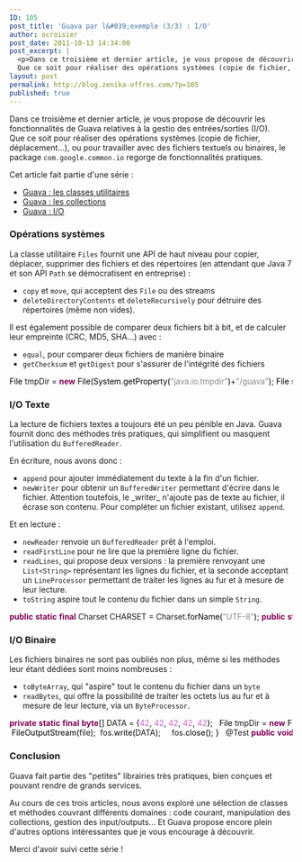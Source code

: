 ```yaml
---
ID: 105
post_title: 'Guava par l&#039;exemple (3/3) : I/O'
author: ocroisier
post_date: 2011-10-13 14:34:00
post_excerpt: |
  <p>Dans ce troisième et dernier article, je vous propose de découvrir les fonctionnalités de Guava relatives à la gestio des entrées/sorties (I/O).<br />
  Que ce soit pour réaliser des opérations systèmes (copie de fichier, déplacement...), ou pour travailler avec des fichiers textuels ou binaires, le package <code>com.google.common.io</code> regorge de fonctionnalités pratiques.</p> <p>Cet article fait partie d'une série&nbsp;:</p> <ul> <li><a href="/index.php?post/2011/09/26/Guava-par-l-exemple-%281/3%29-%3A-les-classes-utilitaires">Guava&nbsp;: les classes utilitaires</a></li> <li><a href="/index.php?post/2011/10/04/Guava-par-l-exemple-%282/3%29-%3A-les-collections">Guava&nbsp;: les collections</a></li> <li><a href="/index.php?post/2011/10/13/Guava-par-l-exemple-%283/3%29-%3A-I/O">Guava&nbsp;: I/O</a></li> </ul>
layout: post
permalink: http://blog.zenika-offres.com/?p=105
published: true
---
```

<p>Dans ce troisième et dernier article, je vous propose de découvrir les fonctionnalités de Guava relatives à la gestio des entrées/sorties (I/O).<br />
Que ce soit pour réaliser des opérations systèmes (copie de fichier, déplacement...), ou pour travailler avec des fichiers textuels ou binaires, le package <code>com.google.common.io</code> regorge de fonctionnalités pratiques.</p> <p>Cet article fait partie d'une série&nbsp;:</p> <ul> <li><a href="/index.php?post/2011/09/26/Guava-par-l-exemple-%281/3%29-%3A-les-classes-utilitaires">Guava&nbsp;: les classes utilitaires</a></li> <li><a href="/index.php?post/2011/10/04/Guava-par-l-exemple-%282/3%29-%3A-les-collections">Guava&nbsp;: les collections</a></li> <li><a href="/index.php?post/2011/10/13/Guava-par-l-exemple-%283/3%29-%3A-I/O">Guava&nbsp;: I/O</a></li> </ul>
<!--more-->
<h3>Opérations systèmes</h3> <p>La classe utilitaire <code>Files</code> fournit une API de haut niveau pour copier, déplacer, supprimer des fichiers et des répertoires (en attendant que Java 7 et son API <code>Path</code> se démocratisent en entreprise)&nbsp;:</p> <ul> <li><code>copy</code> et <code>move</code>, qui acceptent des <code>File</code> ou des streams</li> <li><code>deleteDirectoryContents</code> et <code>deleteRecursively</code> pour détruire des répertoires (même non vides).</li> </ul> <p>Il est également possible de comparer deux fichiers bit à bit, et de calculer leur empreinte (CRC, MD5, SHA...) avec&nbsp;:</p> <ul> <li><code>equal</code>, pour comparer deux fichiers de manière binaire</li> <li><code>getChecksum</code> et <code>getDigest</code> pour s'assurer de l'intégrité des fichiers</li> </ul> <pre class="java code java" style="font-family:inherit"><span style="color: #000000;">File</span> tmpDir = <span style="color: #7F0055; font-weight: bold;">new</span> <span style="color: #000000;">File</span><span style="color: #000000;">&#40;</span><span style="color: #000000;">System</span>.<span style="color: #000000;">getProperty</span><span style="color: #000000;">&#40;</span><span style="color: #888888;">&quot;java.io.tmpdir&quot;</span><span style="color: #000000;">&#41;</span>+<span style="color: #888888;">&quot;/guava&quot;</span><span style="color: #000000;">&#41;</span>; <span style="color: #000000;">File</span> sourceFile = <span style="color: #7F0055; font-weight: bold;">new</span> <span style="color: #000000;">File</span><span style="color: #000000;">&#40;</span>tmpDir, <span style="color: #888888;">&quot;source.txt&quot;</span><span style="color: #000000;">&#41;</span>; <span style="color: #000000;">File</span> destFile = <span style="color: #7F0055; font-weight: bold;">new</span> <span style="color: #000000;">File</span><span style="color: #000000;">&#40;</span>tmpDir, <span style="color: #888888;">&quot;dest.txt&quot;</span><span style="color: #000000;">&#41;</span>; <span style="color: #000000;">File</span> tmpSubDir = <span style="color: #7F0055; font-weight: bold;">new</span> <span style="color: #000000;">File</span><span style="color: #000000;">&#40;</span>tmpDir, <span style="color: #888888;">&quot;/subdir&quot;</span><span style="color: #000000;">&#41;</span>; &nbsp; @Before <span style="color: #7F0055; font-weight: bold;">public</span> <span style="color: #7F0055; font-weight: bold;">void</span> prepareTest<span style="color: #000000;">&#40;</span><span style="color: #000000;">&#41;</span> <span style="color: #7F0055; font-weight: bold;">throws</span> <span style="color: #000000;">IOException</span> <span style="color: #000000;">&#123;</span> 	tmpDir.<span style="color: #000000;">mkdir</span><span style="color: #000000;">&#40;</span><span style="color: #000000;">&#41;</span>; 	tmpSubDir.<span style="color: #000000;">mkdir</span><span style="color: #000000;">&#40;</span><span style="color: #000000;">&#41;</span>; 	sourceFile.<span style="color: #000000;">delete</span><span style="color: #000000;">&#40;</span><span style="color: #000000;">&#41;</span>; 	assertTrue<span style="color: #000000;">&#40;</span>sourceFile.<span style="color: #000000;">createNewFile</span><span style="color: #000000;">&#40;</span><span style="color: #000000;">&#41;</span><span style="color: #000000;">&#41;</span>; 	destFile.<span style="color: #000000;">delete</span><span style="color: #000000;">&#40;</span><span style="color: #000000;">&#41;</span>; &nbsp; 	<span style="color: #000000;">FileWriter</span> fw = <span style="color: #7F0055; font-weight: bold;">new</span> <span style="color: #000000;">FileWriter</span><span style="color: #000000;">&#40;</span>sourceFile<span style="color: #000000;">&#41;</span>; 	fw.<span style="color: #000000;">write</span><span style="color: #000000;">&#40;</span><span style="color: #888888;">&quot;Hello World&quot;</span><span style="color: #000000;">&#41;</span>; 	fw.<span style="color: #000000;">close</span><span style="color: #000000;">&#40;</span><span style="color: #000000;">&#41;</span>; <span style="color: #000000;">&#125;</span> &nbsp; @Test <span style="color: #7F0055; font-weight: bold;">public</span> <span style="color: #7F0055; font-weight: bold;">void</span> copyFile<span style="color: #000000;">&#40;</span><span style="color: #000000;">&#41;</span> <span style="color: #7F0055; font-weight: bold;">throws</span> <span style="color: #000000;">IOException</span> <span style="color: #000000;">&#123;</span> 	assertTrue<span style="color: #000000;">&#40;</span>sourceFile.<span style="color: #000000;">exists</span><span style="color: #000000;">&#40;</span><span style="color: #000000;">&#41;</span><span style="color: #000000;">&#41;</span>; 	assertFalse<span style="color: #000000;">&#40;</span>destFile.<span style="color: #000000;">exists</span><span style="color: #000000;">&#40;</span><span style="color: #000000;">&#41;</span><span style="color: #000000;">&#41;</span>; &nbsp; 	Files.<span style="color: #000000;">copy</span><span style="color: #000000;">&#40;</span>sourceFile, destFile<span style="color: #000000;">&#41;</span>; &nbsp; 	assertTrue<span style="color: #000000;">&#40;</span>sourceFile.<span style="color: #000000;">exists</span><span style="color: #000000;">&#40;</span><span style="color: #000000;">&#41;</span><span style="color: #000000;">&#41;</span>; 	assertTrue<span style="color: #000000;">&#40;</span>destFile.<span style="color: #000000;">exists</span><span style="color: #000000;">&#40;</span><span style="color: #000000;">&#41;</span><span style="color: #000000;">&#41;</span>; <span style="color: #000000;">&#125;</span> &nbsp; @Test <span style="color: #7F0055; font-weight: bold;">public</span> <span style="color: #7F0055; font-weight: bold;">void</span> moveFile<span style="color: #000000;">&#40;</span><span style="color: #000000;">&#41;</span> <span style="color: #7F0055; font-weight: bold;">throws</span> <span style="color: #000000;">IOException</span> <span style="color: #000000;">&#123;</span> 	assertTrue<span style="color: #000000;">&#40;</span>sourceFile.<span style="color: #000000;">exists</span><span style="color: #000000;">&#40;</span><span style="color: #000000;">&#41;</span><span style="color: #000000;">&#41;</span>; 	assertFalse<span style="color: #000000;">&#40;</span>destFile.<span style="color: #000000;">exists</span><span style="color: #000000;">&#40;</span><span style="color: #000000;">&#41;</span><span style="color: #000000;">&#41;</span>; &nbsp; 	Files.<span style="color: #000000;">move</span><span style="color: #000000;">&#40;</span>sourceFile, destFile<span style="color: #000000;">&#41;</span>; &nbsp; 	assertFalse<span style="color: #000000;">&#40;</span>sourceFile.<span style="color: #000000;">exists</span><span style="color: #000000;">&#40;</span><span style="color: #000000;">&#41;</span><span style="color: #000000;">&#41;</span>; 	assertTrue<span style="color: #000000;">&#40;</span>destFile.<span style="color: #000000;">exists</span><span style="color: #000000;">&#40;</span><span style="color: #000000;">&#41;</span><span style="color: #000000;">&#41;</span>; <span style="color: #000000;">&#125;</span> &nbsp; @Test <span style="color: #7F0055; font-weight: bold;">public</span> <span style="color: #7F0055; font-weight: bold;">void</span> deleteDirectories<span style="color: #000000;">&#40;</span><span style="color: #000000;">&#41;</span> <span style="color: #7F0055; font-weight: bold;">throws</span> <span style="color: #000000;">IOException</span> <span style="color: #000000;">&#123;</span> 	Files.<span style="color: #000000;">deleteDirectoryContents</span><span style="color: #000000;">&#40;</span>tmpDir<span style="color: #000000;">&#41;</span>; 	assertFalse<span style="color: #000000;">&#40;</span>sourceFile.<span style="color: #000000;">exists</span><span style="color: #000000;">&#40;</span><span style="color: #000000;">&#41;</span><span style="color: #000000;">&#41;</span>; 	assertFalse<span style="color: #000000;">&#40;</span>destFile.<span style="color: #000000;">exists</span><span style="color: #000000;">&#40;</span><span style="col
or: #000000;">&#41;</span><span style="color: #000000;">&#41;</span>; 	assertTrue<span style="color: #000000;">&#40;</span>tmpSubDir.<span style="color: #000000;">exists</span><span style="color: #000000;">&#40;</span><span style="color: #000000;">&#41;</span><span style="color: #000000;">&#41;</span>; &nbsp; 	Files.<span style="color: #000000;">deleteRecursively</span><span style="color: #000000;">&#40;</span>tmpDir<span style="color: #000000;">&#41;</span>; 	assertFalse<span style="color: #000000;">&#40;</span>sourceFile.<span style="color: #000000;">exists</span><span style="color: #000000;">&#40;</span><span style="color: #000000;">&#41;</span><span style="color: #000000;">&#41;</span>; 	assertFalse<span style="color: #000000;">&#40;</span>destFile.<span style="color: #000000;">exists</span><span style="color: #000000;">&#40;</span><span style="color: #000000;">&#41;</span><span style="color: #000000;">&#41;</span>; 	assertFalse<span style="color: #000000;">&#40;</span>tmpSubDir.<span style="color: #000000;">exists</span><span style="color: #000000;">&#40;</span><span style="color: #000000;">&#41;</span><span style="color: #000000;">&#41;</span>; <span style="color: #000000;">&#125;</span> &nbsp; @Test <span style="color: #7F0055; font-weight: bold;">public</span> <span style="color: #7F0055; font-weight: bold;">void</span> hashes<span style="color: #000000;">&#40;</span><span style="color: #000000;">&#41;</span> <span style="color: #7F0055; font-weight: bold;">throws</span> <span style="color: #000000;">IOException</span>, <span style="color: #000000;">NoSuchAlgorithmException</span> <span style="color: #000000;">&#123;</span> 	<span style="color: #7F0055; font-weight: bold;">long</span> checksum = Files.<span style="color: #000000;">getChecksum</span><span style="color: #000000;">&#40;</span>sourceFile, <span style="color: #7F0055; font-weight: bold;">new</span> <span style="color: #000000;">CRC32</span><span style="color: #000000;">&#40;</span><span style="color: #000000;">&#41;</span><span style="color: #000000;">&#41;</span>; 	assertEquals<span style="color: #000000;">&#40;</span><span style="color: #cc66cc;">1243066710</span>, checksum<span style="color: #000000;">&#41;</span>; &nbsp; 	<span style="color: #7F0055; font-weight: bold;">byte</span><span style="color: #000000;">&#91;</span><span style="color: #000000;">&#93;</span> digest = Files.<span style="color: #000000;">getDigest</span><span style="color: #000000;">&#40;</span>sourceFile, <span style="color: #000000;">MessageDigest</span>.<span style="color: #000000;">getInstance</span><span style="color: #000000;">&#40;</span><span style="color: #888888;">&quot;SHA&quot;</span><span style="color: #000000;">&#41;</span><span style="color: #000000;">&#41;</span>; 	assertArrayEquals<span style="color: #000000;">&#40;</span> 		<span style="color: #7F0055; font-weight: bold;">new</span> <span style="color: #7F0055; font-weight: bold;">byte</span><span style="color: #000000;">&#91;</span><span style="color: #000000;">&#93;</span><span style="color: #000000;">&#123;</span><span style="color: #cc66cc;">10</span>, <span style="color: #cc66cc;">77</span>, <span style="color: #cc66cc;">85</span>, -<span style="color: #cc66cc;">88</span>, -<span style="color: #cc66cc;">41</span>, <span style="color: #cc66cc;">120</span>, -<span style="color: #cc66cc;">27</span>, <span style="color: #cc66cc;">2</span>, <span style="color: #cc66cc;">47</span>, -<span style="color: #cc66cc;">85</span>, <span style="color: #cc66cc;">112</span>, <span style="color: #cc66cc;">25</span>, <span style="color: #cc66cc;">119</span>, -<span style="color: #cc66cc;">59</span>, -<span style="color: #cc66cc;">40</span>, <span style="color: #cc66cc;">64</span>, -<span style="color: #cc66cc;">69</span>, -<span style="color: #cc66cc;">60</span>, -<span style="color: #cc66cc;">122</span>, -<span style="color: #cc66cc;">48</span><span style="color: #000000;">&#125;</span>, 		digest<span style="color: #000000;">&#41;</span>; <span style="color: #000000;">&#125;</span> &nbsp; @Test <span style="color: #7F0055; font-weight: bold;">public</span> <span style="color: #7F0055; font-weight: bold;">void</span> equal<span style="color: #000000;">&#40;</span><span style="color: #000000;">&#41;</span> <span style="color: #7F0055; font-weight: bold;">throws</span> <span style="color: #000000;">IOException</span> <span style="color: #000000;">&#123;</span> 	Files.<span style="color: #000000;">copy</span><span style="color: #000000;">&#40;</span>sourceFile, destFile<span style="color: #000000;">&#41;</span>; 	assertTrue<span style="color: #000000;">&#40;</span>sourceFile.<span style="color: #000000;">exists</span><span style="color: #000000;">&#40;</span><span style="color: #000000;">&#41;</span><span style="color: #000000;">&#41;</span>; 	assertTrue<span style="color: #000000;">&#40;</span>destFile.<span style="color: #000000;">exists</span><span style="color: #000000;">&#40;</span><span style="color: #000000;">&#41;</span><span style="color: #000000;">&#41;</span>; &nbsp; 	assertTrue<span style="color: #000000;">&#40;</span>Files.<span style="color: #000000;">equal</span><span style="color: #000000;">&#40;</span>sourceFile, destFile<span style="color: #000000;">&#41;</span><span style="color: #000000;">&#41;</span>; <span style="color: #000000;">&#125;</span></pre> <h3>I/O Texte</h3> <p>La lecture de fichiers textes a toujours été un peu pénible en Java. Guava fournit donc des méthodes très pratiques, qui simplifient ou masquent l'utilisation du <code>BufferedReader</code>.</p> <p>En écriture, nous avons donc&nbsp;:</p> <ul> <li><code>append</code> pour ajouter immédiatement du texte à la fin d'un fichier.</li> <li><code>newWriter</code> pour obtenir un <code>BufferedWriter</code> permettant d'écrire dans le fichier. Attention toutefois, le _writer_ n'ajoute pas de texte au fichier, il écrase son contenu. Pour compléter un fichier existant, utilisez <code>append</code>.</li> </ul> <p>Et en lecture&nbsp;:</p> <ul> <li><code>newReader</code> renvoie un <code>BufferedReader</code> prêt à l'emploi.</li> <li><code>readFirstLine</code> pour ne lire que la première ligne du fichier.</li> <li><code>readLines</code>, qui propose deux versions&nbsp;: la première renvoyant une <code>List&lt;String&gt;</code> représentant les lignes du fichier, et la seconde acceptant un <code>LineProcessor</code> permettant de traiter les lignes au fur et à mesure de leur lecture.</li> <li><code>toString</code> aspire tout le contenu du fichier dans un simple <code>String</code>.</li> </ul> <pre class="java code java" style="font-family:inherit"><span style="color: #7F0055; font-weight: bold;">public</span> <span style="color: #7F0055; font-weight: bold;">static</span> <span style="color: #7F0055; font-weight: bold;">final</span> Charset CHARSET = Charset.<span style="color: #000000;">forName</span><span style="color: #000000;">&#40;</span><span style="color: #888888;">&quot;UTF-8&quot;</span><span style="color: #000000;">&#41;</span>; <span style="color: #7F0055; font-weight: bold;">public</span> <span style="color: #7F0055; font-weight: bold;">static</span> <span style="color: #7F0055; font-weight: bold;">final</span> <span style="color: #000000;">String</span> DALTONS = 	<span style="color: #888888;">&quot;Joe Dalton<span style="color: #000099; font-weight: bold;">n</span>Jack Danton<span style="color: #000099; font-weight: bold;">n</span>William Dalton<span style="color: #000099; font-weight: bold;">n</span>Averell Dalton&quot;</span>; &nbsp; <span style="color: #000000;">File</span> tmpDir = <span style="color: #7F0055; font-weight: bold;">new</span> <span style="color: #000000;">File</span><span style="color: #000000;">&#40;</span><span style="color: #000000;">System</span>.<span style="color: #000000;">getProperty</span><span style="color: #000000;">&#40;</span><span style="color: #888888;">&quot;java.io.tmpdir&quot;</span><span style="color: #000000;">&#41;</span>+<span style="color: #888888;">&quot;/guava&quot;</span><span style="color: #000000;">&#41;</span>; <span style="color: #000000;">File</span> file = <span style="color: #7F00
55; font-weight: bold;">new</span> <span style="color: #000000;">File</span><span style="color: #000000;">&#40;</span>tmpDir, <span style="color: #888888;">&quot;test.txt&quot;</span><span style="color: #000000;">&#41;</span>; &nbsp; @Before <span style="color: #7F0055; font-weight: bold;">public</span> <span style="color: #7F0055; font-weight: bold;">void</span> prepareTest<span style="color: #000000;">&#40;</span><span style="color: #000000;">&#41;</span> <span style="color: #7F0055; font-weight: bold;">throws</span> <span style="color: #000000;">IOException</span> <span style="color: #000000;">&#123;</span> 	tmpDir.<span style="color: #000000;">mkdir</span><span style="color: #000000;">&#40;</span><span style="color: #000000;">&#41;</span>; 	file.<span style="color: #000000;">delete</span><span style="color: #000000;">&#40;</span><span style="color: #000000;">&#41;</span>; 	assertTrue<span style="color: #000000;">&#40;</span>file.<span style="color: #000000;">createNewFile</span><span style="color: #000000;">&#40;</span><span style="color: #000000;">&#41;</span><span style="color: #000000;">&#41;</span>; &nbsp; 	<span style="color: #000000;">FileWriter</span> fw = <span style="color: #7F0055; font-weight: bold;">new</span> <span style="color: #000000;">FileWriter</span><span style="color: #000000;">&#40;</span>file<span style="color: #000000;">&#41;</span>; 	fw.<span style="color: #000000;">write</span><span style="color: #000000;">&#40;</span>DALTONS<span style="color: #000000;">&#41;</span>; 	fw.<span style="color: #000000;">close</span><span style="color: #000000;">&#40;</span><span style="color: #000000;">&#41;</span>; <span style="color: #000000;">&#125;</span> &nbsp; @Test <span style="color: #7F0055; font-weight: bold;">public</span> <span style="color: #7F0055; font-weight: bold;">void</span> append<span style="color: #000000;">&#40;</span><span style="color: #000000;">&#41;</span> <span style="color: #7F0055; font-weight: bold;">throws</span> <span style="color: #000000;">IOException</span> <span style="color: #000000;">&#123;</span> 	assertTrue<span style="color: #000000;">&#40;</span>file.<span style="color: #000000;">exists</span><span style="color: #000000;">&#40;</span><span style="color: #000000;">&#41;</span><span style="color: #000000;">&#41;</span>; 	Files.<span style="color: #000000;">append</span><span style="color: #000000;">&#40;</span><span style="color: #888888;">&quot;<span style="color: #000099; font-weight: bold;">n</span>Ma Dalton&quot;</span>, file, CHARSET<span style="color: #000000;">&#41;</span>; &nbsp; 	<span style="color: #000000;">BufferedReader</span> reader = <span style="color: #7F0055; font-weight: bold;">new</span> <span style="color: #000000;">BufferedReader</span><span style="color: #000000;">&#40;</span><span style="color: #7F0055; font-weight: bold;">new</span> <span style="color: #000000;">FileReader</span><span style="color: #000000;">&#40;</span>file<span style="color: #000000;">&#41;</span><span style="color: #000000;">&#41;</span>; 	<span style="color: #000000;">String</span> line = reader.<span style="color: #000000;">readLine</span><span style="color: #000000;">&#40;</span><span style="color: #000000;">&#41;</span>; 	reader.<span style="color: #000000;">close</span><span style="color: #000000;">&#40;</span><span style="color: #000000;">&#41;</span>; &nbsp; 	assertNotNull<span style="color: #000000;">&#40;</span>line<span style="color: #000000;">&#41;</span>; 	assertEquals<span style="color: #000000;">&#40;</span>DALTONS +<span style="color: #888888;">&quot;<span style="color: #000099; font-weight: bold;">n</span>Ma Dalton&quot;</span>, line<span style="color: #000000;">&#41;</span>; <span style="color: #000000;">&#125;</span> &nbsp; @Test <span style="color: #7F0055; font-weight: bold;">public</span> <span style="color: #7F0055; font-weight: bold;">void</span> newBufferedWriter<span style="color: #000000;">&#40;</span><span style="color: #000000;">&#41;</span> <span style="color: #7F0055; font-weight: bold;">throws</span> <span style="color: #000000;">IOException</span> <span style="color: #000000;">&#123;</span> 	<span style="color: #808080; font-style: italic;">// Warning : the returned Writer does not append to the file, it overwrites.</span> 	<span style="color: #808080; font-style: italic;">// To append, use Files.append() instead</span> 	<span style="color: #000000;">BufferedWriter</span> writer = Files.<span style="color: #000000;">newWriter</span><span style="color: #000000;">&#40;</span>file, CHARSET<span style="color: #000000;">&#41;</span>; 	writer.<span style="color: #000000;">write</span><span style="color: #000000;">&#40;</span><span style="color: #888888;">&quot;Ma Dalton&quot;</span><span style="color: #000000;">&#41;</span>; 	writer.<span style="color: #000000;">close</span><span style="color: #000000;">&#40;</span><span style="color: #000000;">&#41;</span>; &nbsp; 	<span style="color: #000000;">BufferedReader</span> reader = <span style="color: #7F0055; font-weight: bold;">new</span> <span style="color: #000000;">BufferedReader</span><span style="color: #000000;">&#40;</span><span style="color: #7F0055; font-weight: bold;">new</span> <span style="color: #000000;">FileReader</span><span style="color: #000000;">&#40;</span>file<span style="color: #000000;">&#41;</span><span style="color: #000000;">&#41;</span>; 	<span style="color: #000000;">String</span> line = reader.<span style="color: #000000;">readLine</span><span style="color: #000000;">&#40;</span><span style="color: #000000;">&#41;</span>; 	assertNull<span style="color: #000000;">&#40;</span>reader.<span style="color: #000000;">readLine</span><span style="color: #000000;">&#40;</span><span style="color: #000000;">&#41;</span><span style="color: #000000;">&#41;</span>; 	reader.<span style="color: #000000;">close</span><span style="color: #000000;">&#40;</span><span style="color: #000000;">&#41;</span>; 	assertNotNull<span style="color: #000000;">&#40;</span>line<span style="color: #000000;">&#41;</span>; 	assertEquals<span style="color: #000000;">&#40;</span><span style="color: #888888;">&quot;Ma Dalton&quot;</span>, line<span style="color: #000000;">&#41;</span>; <span style="color: #000000;">&#125;</span> &nbsp; @Test <span style="color: #7F0055; font-weight: bold;">public</span> <span style="color: #7F0055; font-weight: bold;">void</span> newBufferedReader<span style="color: #000000;">&#40;</span><span style="color: #000000;">&#41;</span> <span style="color: #7F0055; font-weight: bold;">throws</span> <span style="color: #000000;">IOException</span> <span style="color: #000000;">&#123;</span> 	<span style="color: #000000;">BufferedReader</span> reader = Files.<span style="color: #000000;">newReader</span><span style="color: #000000;">&#40;</span>file, CHARSET<span style="color: #000000;">&#41;</span>; 	<span style="color: #000000;">String</span> line = reader.<span style="color: #000000;">readLine</span><span style="color: #000000;">&#40;</span><span style="color: #000000;">&#41;</span>; 	reader.<span style="color: #000000;">close</span><span style="color: #000000;">&#40;</span><span style="color: #000000;">&#41;</span>; &nbsp; 	assertNotNull<span style="color: #000000;">&#40;</span>line<span style="color: #000000;">&#41;</span>; 	assertEquals<span style="color: #000000;">&#40;</span><span style="color: #888888;">&quot;Joe Dalton&quot;</span>, line<span style="color: #000000;">&#41;</span>; <span style="color: #000000;">&#125;</span> &nbsp; @Test <span style="color: #7F0055; font-weight: bold;">public</span> <span style="color: #7F0055; font-weight: bold;">void</span> readFirstLine<span style="color: #000000;">&#40;</span><span style="color: #000000;">&#41;</span> <span style="color: #7F0055; font-weight: bold;">throws</span> <span style="color: #000000;">IOException</span> <span style="color: #000000;">&#123;</span> 	<span style="color: #000000;">String</span> line = Files.<span style="color: #000000;">readFirstLine</span><span style="color: #000000;">&#40;</span>file, CHARSET<span style="color: #000000;">&#41;</span>; 	assertNotNull<span style="color: #000000;">&#40;</span>line<span style="color: #000000
;">&#41;</span>; 	assertEquals<span style="color: #000000;">&#40;</span><span style="color: #888888;">&quot;Joe Dalton&quot;</span>, line<span style="color: #000000;">&#41;</span>; <span style="color: #000000;">&#125;</span> &nbsp; @Test <span style="color: #7F0055; font-weight: bold;">public</span> <span style="color: #7F0055; font-weight: bold;">void</span> readLines<span style="color: #000000;">&#40;</span><span style="color: #000000;">&#41;</span> <span style="color: #7F0055; font-weight: bold;">throws</span> <span style="color: #000000;">IOException</span> <span style="color: #000000;">&#123;</span> 	List<span style="color: #000000;">&lt;</span>String<span style="color: #000000;">&gt;</span> lines = Files.<span style="color: #000000;">readLines</span><span style="color: #000000;">&#40;</span>file, CHARSET<span style="color: #000000;">&#41;</span>; 	assertNotNull<span style="color: #000000;">&#40;</span>lines<span style="color: #000000;">&#41;</span>; 	assertEquals<span style="color: #000000;">&#40;</span><span style="color: #cc66cc;">4</span>, lines.<span style="color: #000000;">size</span><span style="color: #000000;">&#40;</span><span style="color: #000000;">&#41;</span><span style="color: #000000;">&#41;</span>; 	assertEquals<span style="color: #000000;">&#40;</span><span style="color: #888888;">&quot;Joe Dalton&quot;</span>, lines.<span style="color: #000000;">get</span><span style="color: #000000;">&#40;</span>0<span style="color: #000000;">&#41;</span><span style="color: #000000;">&#41;</span>; <span style="color: #000000;">&#125;</span> &nbsp; @Test <span style="color: #7F0055; font-weight: bold;">public</span> <span style="color: #7F0055; font-weight: bold;">void</span> readLinesWithLineProcessor<span style="color: #000000;">&#40;</span><span style="color: #000000;">&#41;</span> <span style="color: #7F0055; font-weight: bold;">throws</span> <span style="color: #000000;">IOException</span> <span style="color: #000000;">&#123;</span> 	LineProcessor<span style="color: #000000;">&lt;</span>Integer<span style="color: #000000;">&gt;</span> charCounterProcessor = <span style="color: #7F0055; font-weight: bold;">new</span> LineProcessor<span style="color: #000000;">&lt;</span>Integer<span style="color: #000000;">&gt;</span><span style="color: #000000;">&#40;</span><span style="color: #000000;">&#41;</span> <span style="color: #000000;">&#123;</span> 		<span style="color: #7F0055; font-weight: bold;">private</span> <span style="color: #7F0055; font-weight: bold;">int</span> nbchars = 0; 		<span style="color: #7F0055; font-weight: bold;">public</span> <span style="color: #7F0055; font-weight: bold;">boolean</span> processLine<span style="color: #000000;">&#40;</span><span style="color: #000000;">String</span> line<span style="color: #000000;">&#41;</span> <span style="color: #7F0055; font-weight: bold;">throws</span> <span style="color: #000000;">IOException</span> <span style="color: #000000;">&#123;</span> 			nbchars += line.<span style="color: #000000;">length</span><span style="color: #000000;">&#40;</span><span style="color: #000000;">&#41;</span>; 			<span style="color: #7F0055; font-weight: bold;">return</span> <span style="color: #7F0055; font-weight: bold;">true</span>; <span style="color: #808080; font-style: italic;">// Continue processing</span> 		<span style="color: #000000;">&#125;</span> 		<span style="color: #7F0055; font-weight: bold;">public</span> <span style="color: #000000;">Integer</span> getResult<span style="color: #000000;">&#40;</span><span style="color: #000000;">&#41;</span> <span style="color: #000000;">&#123;</span> 			<span style="color: #7F0055; font-weight: bold;">return</span> nbchars; 		<span style="color: #000000;">&#125;</span> 	<span style="color: #000000;">&#125;</span>; 	<span style="color: #000000;">Integer</span> totalNbChars = Files.<span style="color: #000000;">readLines</span><span style="color: #000000;">&#40;</span>file, CHARSET, charCounterProcessor<span style="color: #000000;">&#41;</span>; &nbsp; 	assertEquals<span style="color: #000000;">&#40;</span>DALTONS.<span style="color: #000000;">length</span><span style="color: #000000;">&#40;</span><span style="color: #000000;">&#41;</span>, totalNbChars.<span style="color: #000000;">intValue</span><span style="color: #000000;">&#40;</span><span style="color: #000000;">&#41;</span><span style="color: #000000;">&#41;</span>; <span style="color: #000000;">&#125;</span> &nbsp; @Test <span style="color: #7F0055; font-weight: bold;">public</span> <span style="color: #7F0055; font-weight: bold;">void</span> fileToString<span style="color: #000000;">&#40;</span><span style="color: #000000;">&#41;</span> <span style="color: #7F0055; font-weight: bold;">throws</span> <span style="color: #000000;">IOException</span> <span style="color: #000000;">&#123;</span> 	<span style="color: #000000;">String</span> message = Files.<span style="color: #000000;">toString</span><span style="color: #000000;">&#40;</span>file, CHARSET<span style="color: #000000;">&#41;</span>; 	assertEquals<span style="color: #000000;">&#40;</span>DALTONS, message<span style="color: #000000;">&#41;</span>; <span style="color: #000000;">&#125;</span></pre> <h3>I/O Binaire</h3> <p>Les fichiers binaires ne sont pas oubliés non plus, même si les méthodes leur étant dédiées sont moins nombreuses&nbsp;:</p> <ul> <li><code>toByteArray</code>, qui "aspire" tout le contenu du fichier dans un <code>byte<a href=""></a></code></li> <li><code>readBytes</code>, qui offre la possibilité de traiter les octets lus au fur et à mesure de leur lecture, via un <code>ByteProcessor</code>.</li> </ul> <pre class="java code java" style="font-family:inherit"><span style="color: #7F0055; font-weight: bold;">private</span> <span style="color: #7F0055; font-weight: bold;">static</span> <span style="color: #7F0055; font-weight: bold;">final</span> <span style="color: #7F0055; font-weight: bold;">byte</span><span style="color: #000000;">&#91;</span><span style="color: #000000;">&#93;</span> DATA = <span style="color: #000000;">&#123;</span><span style="color: #cc66cc;">42</span>, <span style="color: #cc66cc;">42</span>, <span style="color: #cc66cc;">42</span>, <span style="color: #cc66cc;">42</span>, <span style="color: #cc66cc;">42</span><span style="color: #000000;">&#125;</span>; &nbsp; <span style="color: #000000;">File</span> tmpDir = <span style="color: #7F0055; font-weight: bold;">new</span> <span style="color: #000000;">File</span><span style="color: #000000;">&#40;</span><span style="color: #000000;">System</span>.<span style="color: #000000;">getProperty</span><span style="color: #000000;">&#40;</span><span style="color: #888888;">&quot;java.io.tmpdir&quot;</span><span style="color: #000000;">&#41;</span>+<span style="color: #888888;">&quot;/guava&quot;</span><span style="color: #000000;">&#41;</span>; <span style="color: #000000;">File</span> file = <span style="color: #7F0055; font-weight: bold;">new</span> <span style="color: #000000;">File</span><span style="color: #000000;">&#40;</span>tmpDir, <span style="color: #888888;">&quot;test.bin&quot;</span><span style="color: #000000;">&#41;</span>; &nbsp; @Before <span style="color: #7F0055; font-weight: bold;">public</span> <span style="color: #7F0055; font-weight: bold;">void</span> prepareTest<span style="color: #000000;">&#40;</span><span style="color: #000000;">&#41;</span> <span style="color: #7F0055; font-weight: bold;">throws</span> <span style="color: #000000;">IOException</span> <span style="color: #000000;">&#123;</span> 	tmpDir.<span style="color: #000000;">mkdir</span><span style="color: #000000;">&#40;</span><span style="color: #000000;">&#41;</span>; 	file.<span style="color: #000000;">delete</span><span style="color: #000000;">&#40;</span><span style="color: #000000;">&#41;</span>; 	assertTrue<span style="color: #000000;">&#40;</span>file.<span style="color: #000000;">createNewFile</span><span style="color: #000000;">&#40;</span><span style="color: #000000;">&#41;</span><span style="color: #000000;">&#41;</span>; &nbsp; 	<span style="color: #000000;">FileOutputStream</span> fos = <span style="color: #7F0055; font-weight: bold;">new
</span> <span style="color: #000000;">FileOutputStream</span><span style="color: #000000;">&#40;</span>file<span style="color: #000000;">&#41;</span>; 	fos.<span style="color: #000000;">write</span><span style="color: #000000;">&#40;</span>DATA<span style="color: #000000;">&#41;</span>; 	fos.<span style="color: #000000;">close</span><span style="color: #000000;">&#40;</span><span style="color: #000000;">&#41;</span>; <span style="color: #000000;">&#125;</span> &nbsp; @Test <span style="color: #7F0055; font-weight: bold;">public</span> <span style="color: #7F0055; font-weight: bold;">void</span> toByteArray<span style="color: #000000;">&#40;</span><span style="color: #000000;">&#41;</span> <span style="color: #7F0055; font-weight: bold;">throws</span> <span style="color: #000000;">IOException</span> <span style="color: #000000;">&#123;</span> 	<span style="color: #7F0055; font-weight: bold;">byte</span><span style="color: #000000;">&#91;</span><span style="color: #000000;">&#93;</span> bytes = Files.<span style="color: #000000;">toByteArray</span><span style="color: #000000;">&#40;</span>file<span style="color: #000000;">&#41;</span>; 	assertArrayEquals<span style="color: #000000;">&#40;</span>DATA, bytes<span style="color: #000000;">&#41;</span>; <span style="color: #000000;">&#125;</span> &nbsp; @Test <span style="color: #7F0055; font-weight: bold;">public</span> <span style="color: #7F0055; font-weight: bold;">void</span> readBytes<span style="color: #000000;">&#40;</span><span style="color: #000000;">&#41;</span> <span style="color: #7F0055; font-weight: bold;">throws</span> <span style="color: #000000;">IOException</span> <span style="color: #000000;">&#123;</span> 	ByteProcessor<span style="color: #000000;">&lt;</span>Integer<span style="color: #000000;">&gt;</span> byteAdder = <span style="color: #7F0055; font-weight: bold;">new</span> ByteProcessor<span style="color: #000000;">&lt;</span>Integer<span style="color: #000000;">&gt;</span><span style="color: #000000;">&#40;</span><span style="color: #000000;">&#41;</span> <span style="color: #000000;">&#123;</span> 		<span style="color: #7F0055; font-weight: bold;">int</span> total = 0; 		<span style="color: #7F0055; font-weight: bold;">public</span> <span style="color: #7F0055; font-weight: bold;">boolean</span> processBytes<span style="color: #000000;">&#40;</span><span style="color: #7F0055; font-weight: bold;">byte</span><span style="color: #000000;">&#91;</span><span style="color: #000000;">&#93;</span> bytes, <span style="color: #7F0055; font-weight: bold;">int</span> off, <span style="color: #7F0055; font-weight: bold;">int</span> len<span style="color: #000000;">&#41;</span> <span style="color: #7F0055; font-weight: bold;">throws</span> <span style="color: #000000;">IOException</span> <span style="color: #000000;">&#123;</span> 			<span style="color: #7F0055;font-weight: bold;">for</span> <span style="color: #000000;">&#40;</span><span style="color: #7F0055; font-weight: bold;">int</span> index = off; index <span style="color: #000000;">&lt;</span> off + len; index++<span style="color: #000000;">&#41;</span> <span style="color: #000000;">&#123;</span> 				total += bytes<span style="color: #000000;">&#91;</span>index<span style="color: #000000;">&#93;</span>; 			<span style="color: #000000;">&#125;</span> 			<span style="color: #7F0055; font-weight: bold;">return</span> <span style="color: #7F0055; font-weight: bold;">true</span>; <span style="color: #808080; font-style: italic;">// Continue processing</span> 		<span style="color: #000000;">&#125;</span> 		<span style="color: #7F0055; font-weight: bold;">public</span> <span style="color: #000000;">Integer</span> getResult<span style="color: #000000;">&#40;</span><span style="color: #000000;">&#41;</span> <span style="color: #000000;">&#123;</span> 			<span style="color: #7F0055; font-weight: bold;">return</span> total; 		<span style="color: #000000;">&#125;</span> 	<span style="color: #000000;">&#125;</span>; 	<span style="color: #000000;">Integer</span> sumOfBytes = Files.<span style="color: #000000;">readBytes</span><span style="color: #000000;">&#40;</span>file, byteAdder<span style="color: #000000;">&#41;</span>; &nbsp; 	assertNotNull<span style="color: #000000;">&#40;</span>sumOfBytes<span style="color: #000000;">&#41;</span>; 	assertEquals<span style="color: #000000;">&#40;</span><span style="color: #cc66cc;">42</span> <span style="color: #000000;">*</span> DATA.<span style="color: #000000;">length</span>, sumOfBytes.<span style="color: #000000;">intValue</span><span style="color: #000000;">&#40;</span><span style="color: #000000;">&#41;</span><span style="color: #000000;">&#41;</span>; <span style="color: #000000;">&#125;</span></pre> <h3>Conclusion</h3> <p>Guava fait partie des "petites" librairies très pratiques, bien conçues et pouvant rendre de grands services.</p> <p>Au cours de ces trois articles, nous avons exploré une sélection de classes et méthodes couvrant différents domaines&nbsp;: code courant, manipulation des collections, gestion des input/outputs... Et Guava propose encore plein d'autres options intéressantes que je vous encourage à découvrir.</p> <p>Merci d'avoir suivi cette série&nbsp;!</p>